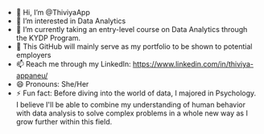 - 👋 Hi, I’m @ThiviyaApp
- 👀 I’m interested in Data Analytics
- 🌱 I’m currently taking an entry-level course on Data Analytics through the KYDP Program.
- 💞️ This GitHub will mainly serve as my portfolio to be shown to potential employers
- 📫 Reach me through my LinkedIn: https://www.linkedin.com/in/thiviya-appaneu/
- 😄 Pronouns: She/Her
- ⚡ Fun fact: Before diving into the world of data, I majored in Psychology. I believe I'll be able to combine my understanding of human behavior with data analysis to solve complex problems in a whole new way as I grow further within this field.

<!---
ThiviyaApp/ThiviyaApp is a ✨ special ✨ repository because its `README.md` (this file) appears on your GitHub profile.
You can click the Preview link to take a look at your changes.
--->
